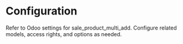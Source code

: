 # Configuration

Refer to Odoo settings for sale_product_multi_add. Configure related models, access rights, and options as needed.
